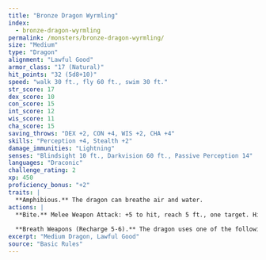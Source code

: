 ```yaml
---
title: "Bronze Dragon Wyrmling"
index:
  - bronze-dragon-wyrmling
permalink: /monsters/bronze-dragon-wyrmling/
size: "Medium"
type: "Dragon"
alignment: "Lawful Good"
armor_class: "17 (Natural)"
hit_points: "32 (5d8+10)"
speed: "walk 30 ft., fly 60 ft., swim 30 ft."
str_score: 17
dex_score: 10
con_score: 15
int_score: 12
wis_score: 11
cha_score: 15
saving_throws: "DEX +2, CON +4, WIS +2, CHA +4"
skills: "Perception +4, Stealth +2"
damage_immunities: "Lightning"
senses: "Blindsight 10 ft., Darkvision 60 ft., Passive Perception 14"
languages: "Draconic"
challenge_rating: 2
xp: 450
proficiency_bonus: "+2"
traits: |
  **Amphibious.** The dragon can breathe air and water.
actions: |
  **Bite.** Melee Weapon Attack: +5 to hit, reach 5 ft., one target. Hit: 8 (1d10 + 3) piercing damage.
  
  **Breath Weapons (Recharge 5-6).** The dragon uses one of the following breath weapons. Lightning Breath. The dragon exhales lightning in a 40-foot line that is 5 feet wide. Each creature in that line must make a DC 12 Dexterity saving throw, taking 16 (3d10) lightning damage on a failed save, or half as much damage on a successful one. Repulsion Breath. The dragon exhales repulsion energy in a 30-foot cone. Each creature in that area must succeed on a DC 12 Strength saving throw. On a failed save, the creature is pushed 30 feet away from the dragon.  
excerpt: "Medium Dragon, Lawful Good"
source: "Basic Rules"
---
```

